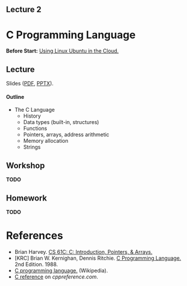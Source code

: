 Lecture 2
---

# C Programming Language

__Before Start:__ [Using Linux Ubuntu in the Cloud.](../../software/cloud_ssh.md)

## Lecture

Slides ([PDF](OS_Lecture_02.pdf), [PPTX](OS_Lecture_02.pptx)).

#### Outline

* The C Language
    * History
    * Data types (built-in, structures)
    * Functions
    * Pointers, arrays, address arithmetic
    * Memory allocation
    * Strings
<!---
* GNU Tools
    * GCC
    * Make
-->

## Workshop

__TODO__

## Homework

__TODO__

# References

* Brian Harvey. [CS 61C: C: Introduction, Pointers, & Arrays.](HarveyNotesC1-3.pdf) 
* [KRC] Brian W. Kernighan, Dennis Ritchie.
  [C Programming Language.](
  https://www.pearson.com/us/higher-education/program/Kernighan-C-Programming-Language-2nd-Edition/PGM54487.html)
  2nd Edition. 1988.
* [C programming language.](https://en.wikipedia.org/wiki/C_%28programming_language%29) (Wikipedia).
* [C reference](https://en.cppreference.com/w/c) on _cppreference.com_.
